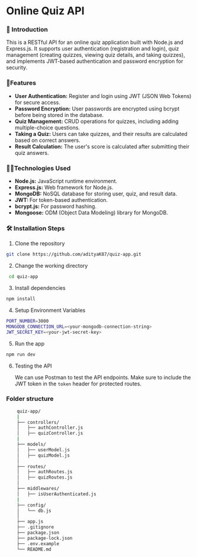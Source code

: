 # Online Quiz API

### 📌 Introduction

This is a RESTful API for an online quiz application built with Node.js and Express.js. It supports user authentication (registration and login), quiz management (creating quizzes, viewing quiz details, and taking quizzes), and implements JWT-based authentication and password encryption for security.

### 🚀Features

-   <b>User Authentication:</b> Register and login using JWT (JSON Web Tokens) for secure access.
-   <b>Password Encryption:</b> User passwords are encrypted using bcrypt before being stored in the database.
-   <b>Quiz Management:</b> CRUD operations for quizzes, including adding multiple-choice questions.
-   <b>Taking a Quiz:</b> Users can take quizzes, and their results are calculated based on correct answers.
-   <b>Result Calculation:</b> The user's score is calculated after submitting their quiz answers.

### 👨‍💻Technologies Used

-   <b>Node.js:</b> JavaScript runtime environment.
-   <b>Express.js:</b> Web framework for Node.js.
-   <b>MongoDB:</b> NoSQL database for storing user, quiz, and result data.
-   <b>JWT: </b>For token-based authentication.
-   <b>bcrypt.js:</b> For password hashing.
-   <b>Mongoose:</b> ODM (Object Data Modeling) library for MongoDB.

### 🛠️ Installation Steps

1. Clone the repository

```bash
git clone https://github.com/adityaK87/quiz-app.git
```

2. Change the working directory

```bash
 cd quiz-app
```

3. Install dependencies

```bash
npm install
```

4. Setup Environment Variables

```bash
PORT_NUMBER=3000
MONGODB_CONNECTION_URL=<your-mongodb-connection-string>
JWT_SECRET_KEY=<your-jwt-secret-key>
```

5. Run the app

```bash
npm run dev
```

6. Testing the API

    We can use Postman to test the API endpoints. Make sure to include the JWT token in the `token` header for protected routes.

### Folder structure

```bash
    quiz-app/
    |
    ├── controllers/
    │   ├── authController.js
    │   ├── quizController.js
    |
    ├── models/
    │   ├── userModel.js
    │   ├── quizModel.js
    │
    ├── routes/
    │   ├── authRoutes.js
    │   ├── quizRoutes.js
    │
    ├── middlewares/
    │   ├── isUserAuthenticated.js
    |
    ├── config/
    │   └── db.js
    │
    ├── app.js
    ├── .gitignore
    ├── package.json
    ├── package-lock.json
    ├── .env.example
    └── README.md
```
